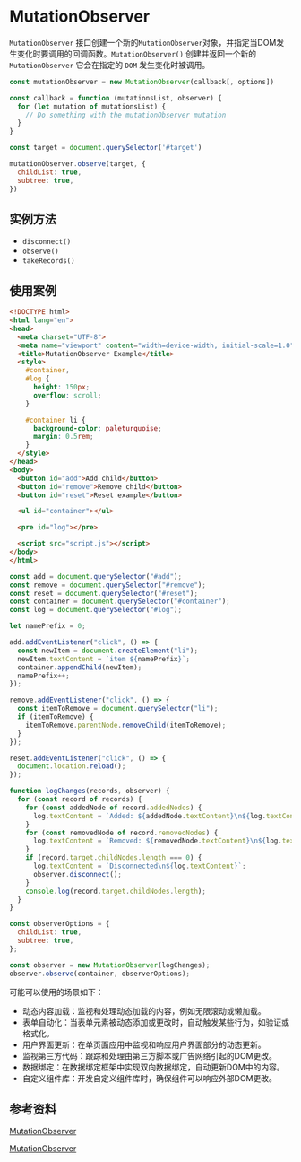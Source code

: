 # MutationObserver

`MutationObserver` 接口创建一个新的`MutationObserver`对象，并指定当DOM发生变化时要调用的回调函数。`MutationObserver()` 创建并返回一个新的 `MutationObserver` 它会在指定的 `DOM` 发生变化时被调用。

```js
const mutationObserver = new MutationObserver(callback[, options])

const callback = function (mutationsList, observer) {
  for (let mutation of mutationsList) {
    // Do something with the mutationObserver mutation
  }
}

const target = document.querySelector('#target')

mutationObserver.observe(target, {
  childList: true,
  subtree: true,
})
```

## 实例方法

- `disconnect()`
- `observe()`
- `takeRecords()`

## 使用案例

```html
<!DOCTYPE html>
<html lang="en">
<head>
  <meta charset="UTF-8">
  <meta name="viewport" content="width=device-width, initial-scale=1.0">
  <title>MutationObserver Example</title>
  <style>
    #container,
    #log {
      height: 150px;
      overflow: scroll;
    }

    #container li {
      background-color: paleturquoise;
      margin: 0.5rem;
    }
  </style>
</head>
<body>
  <button id="add">Add child</button>
  <button id="remove">Remove child</button>
  <button id="reset">Reset example</button>

  <ul id="container"></ul>

  <pre id="log"></pre>

  <script src="script.js"></script>
</body>
</html>
```

```js
const add = document.querySelector("#add");
const remove = document.querySelector("#remove");
const reset = document.querySelector("#reset");
const container = document.querySelector("#container");
const log = document.querySelector("#log");

let namePrefix = 0;

add.addEventListener("click", () => {
  const newItem = document.createElement("li");
  newItem.textContent = `item ${namePrefix}`;
  container.appendChild(newItem);
  namePrefix++;
});

remove.addEventListener("click", () => {
  const itemToRemove = document.querySelector("li");
  if (itemToRemove) {
    itemToRemove.parentNode.removeChild(itemToRemove);
  }
});

reset.addEventListener("click", () => {
  document.location.reload();
});

function logChanges(records, observer) {
  for (const record of records) {
    for (const addedNode of record.addedNodes) {
      log.textContent = `Added: ${addedNode.textContent}\n${log.textContent}`;
    }
    for (const removedNode of record.removedNodes) {
      log.textContent = `Removed: ${removedNode.textContent}\n${log.textContent}`;
    }
    if (record.target.childNodes.length === 0) {
      log.textContent = `Disconnected\n${log.textContent}`;
      observer.disconnect();
    }
    console.log(record.target.childNodes.length);
  }
}

const observerOptions = {
  childList: true,
  subtree: true,
};

const observer = new MutationObserver(logChanges);
observer.observe(container, observerOptions);
```

可能可以使用的场景如下：

- 动态内容加载：监视和处理动态加载的内容，例如无限滚动或懒加载。
- 表单自动化：当表单元素被动态添加或更改时，自动触发某些行为，如验证或格式化。
- 用户界面更新：在单页面应用中监视和响应用户界面部分的动态更新。
- 监视第三方代码：跟踪和处理由第三方脚本或广告网络引起的DOM更改。
- 数据绑定：在数据绑定框架中实现双向数据绑定，自动更新DOM中的内容。
- 自定义组件库：开发自定义组件库时，确保组件可以响应外部DOM更改。

## 参考资料

[MutationObserver](https://developer.mozilla.org/en-US/docs/Web/API/MutationObserver)

[MutationObserver](https://dev.to/hasantezcan/mutationobserver-3f0p)
